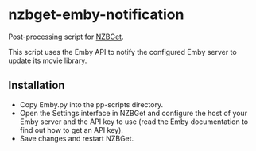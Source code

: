 # nzbget-emby-notification
Post-processing script for [NZBGet](http://nzbget.net).

This script uses the Emby API to notify the configured Emby server to update its movie library.

## Installation

 - Copy Emby.py into the pp-scripts directory.
 - Open the Settings interface in NZBGet and configure the host of your Emby server and the API key to use (read the Emby documentation to find out how to get an API key).
 - Save changes and restart NZBGet.